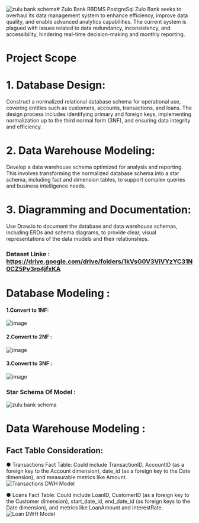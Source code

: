 ![zulu bank schema](https://github.com/user-attachments/assets/069df884-1b15-45b7-b470-a5bdefb719be)# Zulo Bank RBDMS PostgreSql
 Zulo Bank seeks to overhaul its data
management system to enhance
efficiency, improve data quality, and
enable advanced analytics capabilities. The
current system is plagued with issues
related to data redundancy, inconsistency,
and accessibility, hindering real-time
decision-making and monthly reporting.

# Project Scope
# 1. Database Design:
Construct a normalized relational database schema for operational use, covering entities such as
customers, accounts, transactions, and loans. The design process includes identifying primary and foreign
keys, implementing normalization up to the third normal form (3NF), and ensuring data integrity and
efficiency.
# 2. Data Warehouse Modeling:
Develop a data warehouse schema optimized for analysis and reporting. This involves transforming the
normalized database schema into a star schema, including fact and dimension tables, to support complex
queries and business intelligence needs.
# 3. Diagramming and Documentation:
Use Draw.io to document the database and data warehouse schemas, including ERDs and schema diagrams,
to provide clear, visual representations of the data models and their relationships.


### Dataset Linke : https://drive.google.com/drive/folders/1kVsG0V3ViVYzYC31N0CZ5Pv3ro4jfxKA

# Database Modeling :

#### 1.Convert to 1NF:
![image](https://github.com/user-attachments/assets/4817cb17-84a6-4353-bf54-05737908a313)

#### 2.Convert to 2NF :
![image](https://github.com/user-attachments/assets/c40a83be-d179-40e7-b1e7-4e4a84242dd0)

#### 3.Convert to 3NF :
![image](https://github.com/user-attachments/assets/1cbb2b2b-0ce0-4106-b274-7034e5d4ffa4)

### Star Schema Of Model :
![zulu bank schema](https://github.com/user-attachments/assets/b0f63960-c5f5-455b-9217-bdea987f0cea)


# Data Warehouse Modeling :
## Fact Table Consideration:
● Transactions Fact Table: Could include TransactionID, AccountID (as a
foreign key to the Account dimension), date_id (as a foreign key to the
Date dimension), and measurable metrics like Amount.
![Transactions DWH Model](https://github.com/user-attachments/assets/31374495-19e0-4089-810f-e0ce5aa9efce)


● Loans Fact Table: Could include LoanID, CustomerID (as a foreign key to
the Customer dimension), start_date_id, end_date_id (as foreign keys
to the Date dimension), and metrics like LoanAmount and InterestRate.
![Loan DWH Model](https://github.com/user-attachments/assets/366db72c-83ec-4910-af77-3c65e75a0487)















